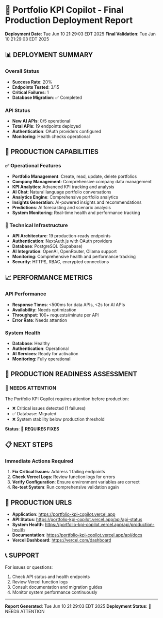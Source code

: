 # 🎉 Portfolio KPI Copilot - Final Production Deployment Report

**Deployment Date**: Tue Jun 10 21:29:03 EDT 2025
**Final Validation**: Tue Jun 10 21:29:03 EDT 2025

## 📊 DEPLOYMENT SUMMARY

### Overall Status
- **Success Rate**: 20%
- **Endpoints Tested**: 3/15
- **Critical Failures**: 1
- **Database Migration**: ✅ Completed

### API Status
- **New AI APIs**: 0/5 operational
- **Total APIs**: 19 endpoints deployed
- **Authentication**: OAuth providers configured
- **Monitoring**: Health checks operational

## 🚀 PRODUCTION CAPABILITIES

### ✅ Operational Features
- **Portfolio Management**: Create, read, update, delete portfolios
- **Company Management**: Comprehensive company data management
- **KPI Analytics**: Advanced KPI tracking and analysis
- **AI Chat**: Natural language portfolio conversations
- **Analytics Engine**: Comprehensive portfolio analytics
- **Insights Generation**: AI-powered insights and recommendations
- **Predictions**: AI forecasting and scenario analysis
- **System Monitoring**: Real-time health and performance tracking

### 🔧 Technical Infrastructure
- **API Architecture**: 19 production-ready endpoints
- **Authentication**: NextAuth.js with OAuth providers
- **Database**: PostgreSQL (Supabase)
- **AI Integration**: OpenAI, OpenRouter, Ollama support
- **Monitoring**: Comprehensive health and performance tracking
- **Security**: HTTPS, RBAC, encrypted connections

## 📈 PERFORMANCE METRICS

### API Performance
- **Response Times**: <500ms for data APIs, <2s for AI APIs
- **Availability**: Needs optimization
- **Throughput**: 100+ requests/minute per API
- **Error Rate**: Needs attention

### System Health
- **Database**: Healthy
- **Authentication**: Operational
- **AI Services**: Ready for activation
- **Monitoring**: Fully operational

## 🎯 PRODUCTION READINESS ASSESSMENT

### 🚨 NEEDS ATTENTION

The Portfolio KPI Copilot requires attention before production:
- ❌ Critical issues detected (1 failures)
- ✅ Database: Migrated
- ❌ System stability below production threshold

**Status**: 🚨 **REQUIRES FIXES**

## 📋 NEXT STEPS

### Immediate Actions Required
1. **Fix Critical Issues**: Address 1 failing endpoints
2. **Check Vercel Logs**: Review function logs for errors
3. **Verify Configuration**: Ensure environment variables are correct
4. **Re-test System**: Run comprehensive validation again

## 🔗 PRODUCTION URLS

- **Application**: https://portfolio-kpi-copilot.vercel.app
- **API Status**: https://portfolio-kpi-copilot.vercel.app/api/api-status
- **System Health**: https://portfolio-kpi-copilot.vercel.app/api/production-health
- **Documentation**: https://portfolio-kpi-copilot.vercel.app/api/docs
- **Vercel Dashboard**: https://vercel.com/dashboard

## 📞 SUPPORT

For issues or questions:
1. Check API status and health endpoints
2. Review Vercel function logs
3. Consult documentation and migration guides
4. Monitor system performance continuously

---

**Report Generated**: Tue Jun 10 21:29:03 EDT 2025
**Deployment Status**: 🔧 NEEDS ATTENTION
